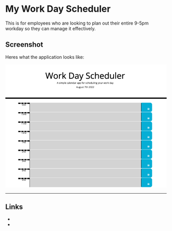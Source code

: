 # My Work Day Scheduler

This is for employees who are looking to plan out their entire 9-5pm workday so they can manage it effectively.

## Screenshot 

Heres what the application looks like:

![Work Day Scheduler](./Screen%20Shot%202022-08-07%20at%207.51.33%20PM.png)

---

## Links 

* 

* 
